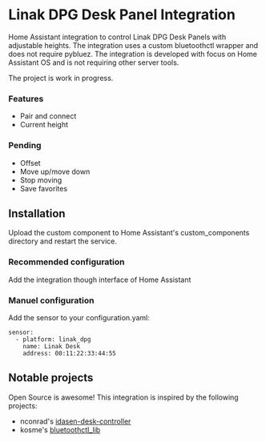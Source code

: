 # Linak DPG Desk Panel Integration
Home Assistant integration to control Linak DPG Desk Panels with adjustable heights. The integration uses a custom bluetoothctl wrapper and does not require pybluez. The integration is developed with focus on Home Assistant OS and is not requiring other server tools.

The project is work in progress.

### Features
- Pair and connect
- Current height

### Pending
- Offset
- Move up/move down
- Stop moving
- Save favorites

## Installation
Upload the custom component to Home Assistant's custom_components directory and restart the service.

### Recommended configuration
Add the integration though interface of Home Assistant

### Manuel configuration
Add the sensor to your configuration.yaml:
```
sensor:
  - platform: linak_dpg
    name: Linak Desk
    address: 00:11:22:33:44:55
```

## Notable projects
Open Source is awesome! This integration is inspired by the following projects:
- nconrad's [idasen-desk-controller](https://github.com/nconrad/idasen-desk-controller)
- kosme's [bluetoothctl_lib](https://github.com/kosme/bluetoothctl_lib)